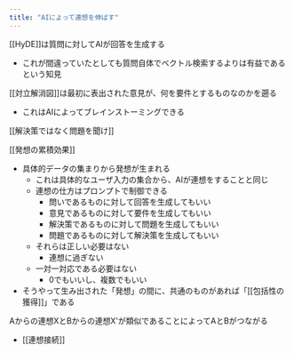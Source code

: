 ```yaml
---
title: "AIによって連想を伸ばす"
---
```


[[HyDE]]は質問に対してAIが回答を生成する
- これが間違っていたとしても質問自体でベクトル検索するよりは有益であるという知見

[[対立解消図]]は最初に表出された意見が、何を要件とするものなのかを遡る
- これはAIによってブレインストーミングできる

[[解決策ではなく問題を聞け]]

[[発想の累積効果]]
- 具体的データの集まりから発想が生まれる
    - これは具体的なユーザ入力の集合から、AIが連想をすることと同じ
    - 連想の仕方はプロンプトで制御できる
        - 問いであるものに対して回答を生成してもいい
        - 意見であるものに対して要件を生成してもいい
        - 解決策であるものに対して問題を生成してもいい
        - 問題であるものに対して解決策を生成してもいい
    - それらは正しい必要はない
        - 連想に過ぎない
    - 一対一対応である必要はない
        - 0でもいいし、複数でもいい
- そうやって生み出された「発想」の間に、共通のものがあれば「[[包括性の獲得]]」である

Aからの連想XとBからの連想X'が類似であることによってAとBがつながる
- [[連想接続]]
